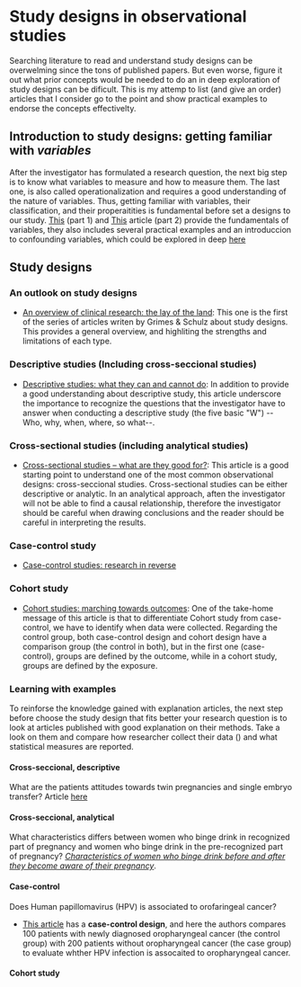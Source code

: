 # Study designs in observational studies
Searching literature to read and understand study designs can be overwelming since the tons of published papers. But even worse, figure it out what prior concepts would be needed to do an in deep exploration of study designs can be dificult. This is my attemp to list (and give an order) articles that I consider go to the point and show practical examples to endorse the concepts effectivelty.     

## Introduction to study designs: getting familiar with _variables_
After the investigator has formulated a research question, the next big step is to know what variables to measure and how to measure them. The last one, is also called operationalization and requires a good understanding of the nature of variables. Thus, getting familiar with variables, their classification, and their properaitities is fundamental before set a designs to our study.
[This](https://doi.org/10.1177/0253717621994334) (part 1) and [This](https://doi.org/10.1177/0253717621996151) article (part 2) provide the fundamentals of variables, they also includes several practical examples and an introduccion to confounding variables, which could be explored in deep [here](10.1093/oxfordjournals.aje.a009758)   

## Study designs
### An outlook on study designs
* [An overview of clinical research: the lay of the land](https://doi.org/10.1016/S0140-6736(02)07283-5): This one is the first of the series of articles writen by Grimes & Schulz about study designs. This provides a general overview, and highliting the strengths and limitations of each type. 

### Descriptive studies (Including cross-seccional studies)
* [Descriptive studies: what they can and cannot do](10.1016/S0140-6736(02)07373-7): In addition to provide a good understanding about descriptive study, this article underscore the importance to recognize the questions that the investigator have to answer when conducting a descriptive study (the five basic "W") --Who, why, when, where, so what--. 

### Cross-sectional studies (including analytical studies)
* [Cross-sectional studies – what are they good for?](https://doi.org/10.1111/aogs.13331): This article is a good starting point to understand one of the most common observational designs: cross-seccional studies. Cross-sectional studies can be either descriptive or analytic. In an analytical approach, aften the investigator will not be able to find a causal relationship, therefore the investigator should be careful when drawing conclusions and the reader should be careful in interpreting the results.  

### Case-control study
* [Case-control studies: research in reverse](10.1016/S0140-6736(02)07605-5)

### Cohort study
* [Cohort studies: marching towards outcomes](10.1016/S0140-6736(02)07500-1): One of the take-home message of this article is that to differentiate Cohort study from case-control, we have to identify when data were collected. Regarding the control group, both case-control design and cohort design have a comparison group (the control in both), but in the first one (case-control), groups are defined by the outcome, while in a cohort study, groups are defined by the exposure.  

### Learning with examples
To reinforse the knowledge gained with explanation articles, the next step before choose the study design that fits better your research question is to look at articles published with good explanation on their methods. Take a look on them and compare how researcher collect their data () and what statistical measures are reported.

#### Cross-seccional, descriptive
What are the patients attitudes towards twin pregnancies and single embryo transfer?
Article [here](10.1093/humrep/dem173)

#### Cross-seccional, analytical
What characteristics differs between women who binge drink in recognized part of pregnancy and women who binge drink in the pre-recognized part of pregnancy?
[_Characteristics of women who binge drink before and after they become aware of their pregnancy_](10.1007/s10654-008-9265-z).

#### Case-control
Does Human papillomavirus (HPV) is associated to orofaringeal cancer?
* [This article](10.1056/NEJMoa065497) has a **case-control design**, and here the authors compares 100 patients with newly diagnosed oropharyngeal cancer (the control group) with 200 patients without oropharyngeal cancer (the case group) to evaluate whther HPV infection is assocaited to oropharyngeal cancer.

#### Cohort study

